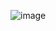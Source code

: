 ![image](https://github.com/heesoo-park/ForCodeKata/assets/80674868/2f7cbb2a-f08e-45da-ab6d-e454d3916360)
